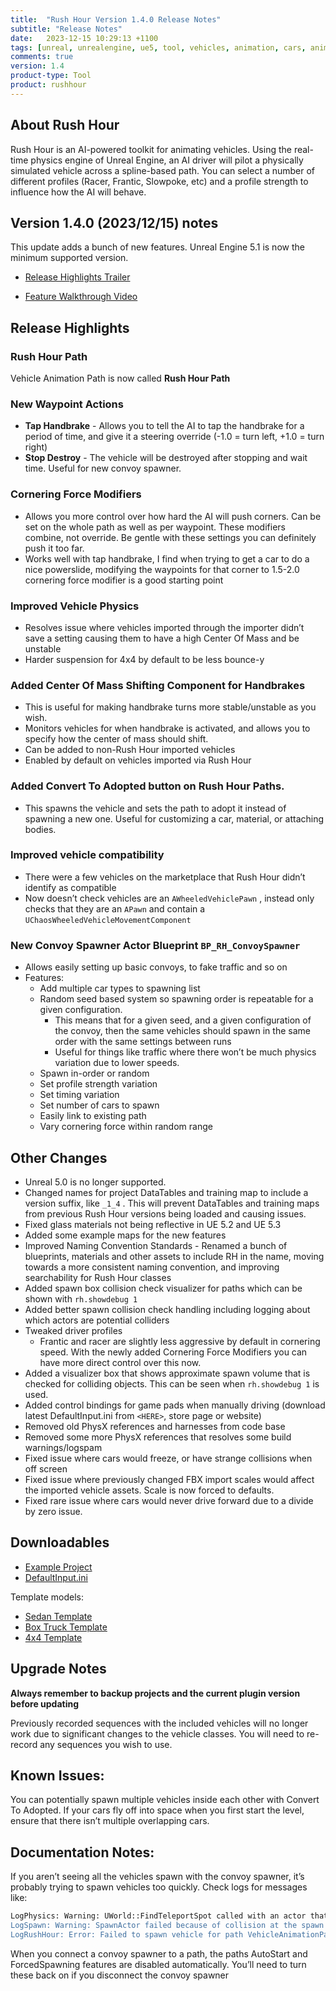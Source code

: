 ```yaml
---
title:  "Rush Hour Version 1.4.0 Release Notes"
subtitle: "Release Notes"
date:   2023-12-15 10:29:13 +1100
tags: [unreal, unrealengine, ue5, tool, vehicles, animation, cars, animation, rushhour, releasenotes]
comments: true
version: 1.4
product-type: Tool
product: rushhour
---
```


## About Rush Hour

Rush Hour is an AI-powered toolkit for animating vehicles. Using the real-time physics engine of Unreal Engine, an AI driver will pilot a physically simulated vehicle across a spline-based path. You can select a number of different profiles (Racer, Frantic, Slowpoke, etc) and a profile strength to influence how the AI will behave.

## Version 1.4.0 (2023/12/15) notes

This update adds a bunch of new features. Unreal Engine 5.1 is now the minimum supported version.

- [Release Highlights Trailer](https://www.youtube.com/watch?v=-9Yt_p3SOvQ)

- [Feature Walkthrough Video](https://www.youtube.com/watch?v=qNqBEng2a4A)

## Release Highlights

### Rush Hour Path

Vehicle Animation Path is now called **Rush Hour Path**

### New Waypoint Actions

  - **Tap Handbrake** - Allows you to tell the AI to tap the handbrake for a period of time, and give it a steering override (-1.0 = turn left, +1.0 = turn right)
  - **Stop Destroy** - The vehicle will be destroyed after stopping and wait time. Useful for new convoy spawner.

### Cornering Force Modifiers

  - Allows you more control over how hard the AI will push corners. Can be set on the whole path as well as per waypoint. These modifiers combine, not override. Be gentle with these settings you can definitely push it too far.
  - Works well with tap handbrake, I find when trying to get a car to do a nice powerslide, modifying the waypoints for that corner to 1.5-2.0 cornering force modifier is a good starting point

### Improved Vehicle Physics

  - Resolves issue where vehicles imported through the importer didn’t save a setting causing them to have a high Center Of Mass and be unstable
  - Harder suspension for 4x4 by default to be less bounce-y

### Added Center Of Mass Shifting Component for Handbrakes

  - This is useful for making handbrake turns more stable/unstable as you wish.
  - Monitors vehicles for when handbrake is activated, and allows you to specify how the center of mass should shift.
  - Can be added to non-Rush Hour imported vehicles
  - Enabled by default on vehicles imported via Rush Hour

### Added Convert To Adopted button on Rush Hour Paths.

  - This spawns the vehicle and sets the path to adopt it instead of spawning a new one. Useful for customizing a car, material, or attaching bodies.

### Improved vehicle compatibility

  - There were a few vehicles on the marketplace that Rush Hour didn’t identify as compatible
  - Now doesn’t check vehicles are an `AWheeledVehiclePawn` , instead only checks that they are an `APawn` and contain a `UChaosWheeledVehicleMovementComponent`

### New Convoy Spawner Actor Blueprint `BP_RH_ConvoySpawner`

  - Allows easily setting up basic convoys, to fake traffic and so on
  - Features:
    - Add multiple car types to spawning list
    - Random seed based system so spawning order is repeatable for a given configuration.
        - This means that for a given seed, and a given configuration of the convoy, then the same vehicles should spawn in the same order with the same settings between runs
        - Useful for things like traffic where there won’t be much physics variation due to lower speeds.
    - Spawn in-order or random
    - Set profile strength variation
    - Set timing variation
    - Set number of cars to spawn
    - Easily link to existing path
    - Vary cornering force within random range

## Other Changes

- Unreal 5.0 is no longer supported.
- Changed names for project DataTables and training map to include a version suffix, like `_1_4` . This will prevent DataTables and training maps from previous Rush Hour versions being loaded and causing issues.
- Fixed glass materials not being reflective in UE 5.2 and UE 5.3
- Added some example maps for the new features
- Improved Naming Convention Standards - Renamed a bunch of blueprints, materials and other assets to include RH in the name, moving towards a more consistent naming convention, and improving searchability for Rush Hour classes
- Added spawn box collision check visualizer for paths which can be shown with `rh.showdebug 1`
- Added better spawn collision check handling including logging about which actors are potential colliders
- Tweaked driver profiles
    - Frantic and racer are slightly less aggressive by default in cornering speed. With the newly added Cornering Force Modifiers you can have more direct control over this now.
- Added a visualizer box that shows approximate spawn volume that is checked for colliding objects. This can be seen when `rh.showdebug 1` is used.
- Added control bindings for game pads when manually driving (download latest DefaultInput.ini from `<HERE>`, store page or website)
- Removed old PhysX references and harnesses from code base
- Removed some more PhysX references that resolves some build warnings/logspam
- Fixed issue where cars would freeze, or have strange collisions when off screen
- Fixed issue where previously changed FBX import scales would affect the imported vehicle assets. Scale is now forced to defaults.
- Fixed rare issue where cars would never drive forward due to a divide by zero issue.

## Downloadables

- [Example Project](https://rushhourresources.s3.amazonaws.com/v1.4.0/RH_Chaos_Demo_1.4.zip)
- [DefaultInput.ini](https://rushhourresources.s3.amazonaws.com/v1.4.0/DefaultInput.ini)

Template models:
- [Sedan Template](https://rushhourresources.s3.amazonaws.com/v1.4.0/SedanTemplate.blend)
- [Box Truck Template](https://rushhourresources.s3.amazonaws.com/v1.4.0/BoxTruckTemplate.blend)
- [4x4 Template](https://rushhourresources.s3.amazonaws.com/v1.4.0/4x4Template.blend)

## Upgrade Notes

**Always remember to backup projects and the current plugin version before updating**

Previously recorded sequences with the included vehicles will no longer work due to significant changes to the vehicle classes. You will need to re-record any sequences you wish to use.

## Known Issues:

You can potentially spawn multiple vehicles inside each other with Convert To Adopted. If your cars fly off into space when you first start the level, ensure that there isn’t multiple overlapping cars.

## Documentation Notes:

If you aren’t seeing all the vehicles spawn with the convoy spawner, it’s probably trying to spawn vehicles too quickly. Check logs for messages like:

```bash
LogPhysics: Warning: UWorld::FindTeleportSpot called with an actor that is intersecting geometry. Failed to find new location likely due to movement component's 'UpdatedComponent' not being a collider component.
LogSpawn: Warning: SpawnActor failed because of collision at the spawn location [X=-45410.000 Y=-17880.000 Z=-10729.395] for [BP_RH_Sedan_C]
LogRushHour: Error: Failed to spawn vehicle for path VehicleAnimationPath6, Likely there is not enough space to spawn vehicle. Press Align To Ground.
```

When you connect a convoy spawner to a path, the paths AutoStart and ForcedSpawning features are disabled automatically. You’ll need to turn these back on if you disconnect the convoy spawner

